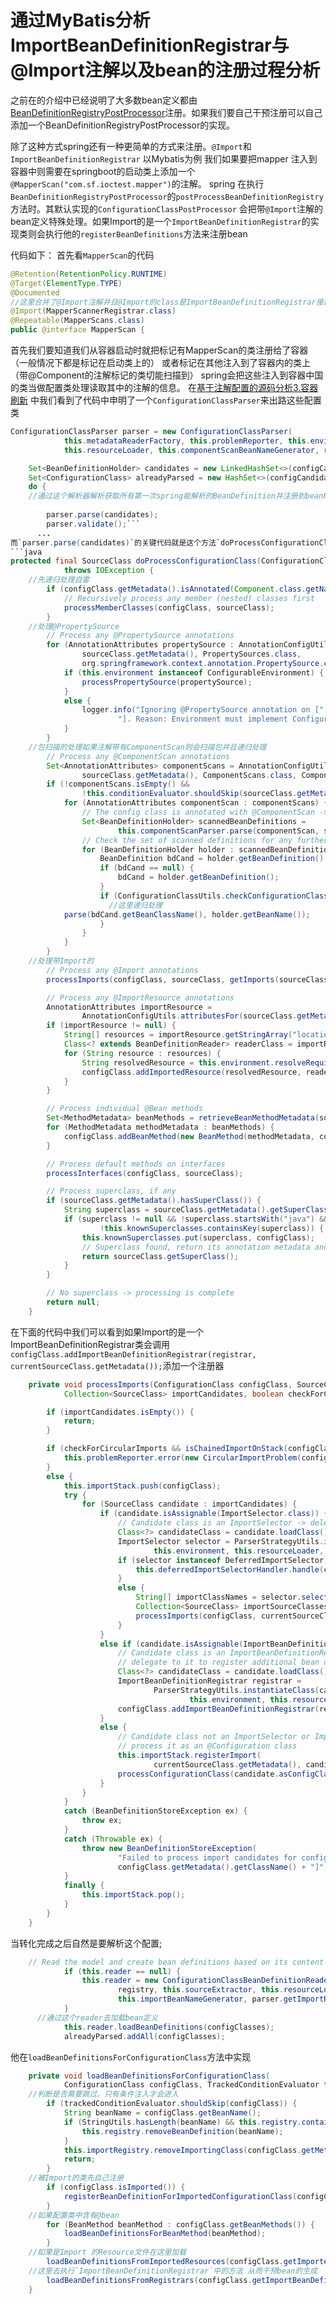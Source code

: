 # 通过MyBatis分析ImportBeanDefinitionRegistrar与@Import注解以及bean的注册过程分析
之前在的介绍中已经说明了大多数bean定义都由[BeanDefinitionRegistryPostProcessor](https://www.mdeditor.com/)注册。如果我们要自己干预注册可以自己添加一个BeanDefinitionRegistryPostProcessor的实现。

除了这种方式spring还有一种更简单的方式来注册。``@Import``和``ImportBeanDefinitionRegistrar``
以Mybatis为例 我们如果要把mapper 注入到容器中则需要在springboot的启动类上添加一个``@MapperScan("com.sf.ioctest.mapper")``的注解。
spring 在执行`BeanDefinitionRegistryPostProcessor`的`postProcessBeanDefinitionRegistry`方法时。其默认实现的`ConfigurationClassPostProcessor`
会把带`@Import`注解的bean定义特殊处理。如果Import的是一个`ImportBeanDefinitionRegistrar`的实现类则会执行他的`registerBeanDefinitions`方法来注册bean

代码如下：
首先看`MapperScan`的代码
```java
@Retention(RetentionPolicy.RUNTIME)
@Target(ElementType.TYPE)
@Documented
//这里合并了@Import注解并且@Import的class是ImportBeanDefinitionRegistrar接口的实现
@Import(MapperScannerRegistrar.class)
@Repeatable(MapperScans.class)
public @interface MapperScan {
```
首先我们要知道我们从容器启动时就把标记有MapperScan的类注册给了容器（一般情况下都是标记在启动类上的）
或者标记在其他注入到了容器内的类上（带@Component的注解标记的类切能扫描到）
spring会把这些注入到容器中国的类当做配置类处理读取其中的注解的信息。
在[基于注解配置的源码分析3.容器刷新](https://github.com/ShenFeng312/study/blob/master/spring/%E5%9F%BA%E4%BA%8E%E6%B3%A8%E8%A7%A3%E9%85%8D%E7%BD%AE%E7%9A%84%E6%BA%90%E7%A0%81%E5%88%86%E6%9E%903.%E5%AE%B9%E5%99%A8%E5%88%B7%E6%96%B0.md)
中我们看到了代码中申明了一个`ConfigurationClassParser`来出路这些配置类
```java
ConfigurationClassParser parser = new ConfigurationClassParser(
  			this.metadataReaderFactory, this.problemReporter, this.environment,
  			this.resourceLoader, this.componentScanBeanNameGenerator, registry);

  	Set<BeanDefinitionHolder> candidates = new LinkedHashSet<>(configCandidates);
  	Set<ConfigurationClass> alreadyParsed = new HashSet<>(configCandidates.size());
  	do {
  	//通过这个解析器解析获取所有第一次spring能解析的BeanDefinition并注册到beanFactory的BeanDefintionMap中
  	
  		parser.parse(candidates);
  		parser.validate();```
      ...
而`parser.parse(candidates)`的关键代码就是这个方法`doProcessConfigurationClass`
```java
protected final SourceClass doProcessConfigurationClass(ConfigurationClass configClass, SourceClass sourceClass)
			throws IOException {
    //先递归处理自雷
		if (configClass.getMetadata().isAnnotated(Component.class.getName())) {
			// Recursively process any member (nested) classes first
			processMemberClasses(configClass, sourceClass);
		}
    //处理@PropertySource
		// Process any @PropertySource annotations
		for (AnnotationAttributes propertySource : AnnotationConfigUtils.attributesForRepeatable(
				sourceClass.getMetadata(), PropertySources.class,
				org.springframework.context.annotation.PropertySource.class)) {
			if (this.environment instanceof ConfigurableEnvironment) {
				processPropertySource(propertySource);
			}
			else {
				logger.info("Ignoring @PropertySource annotation on [" + sourceClass.getMetadata().getClassName() +
						"]. Reason: Environment must implement ConfigurableEnvironment");
			}
		}
    //包扫描的处理如果注解带有ComponentScan则会扫描包并且递归处理
		// Process any @ComponentScan annotations
		Set<AnnotationAttributes> componentScans = AnnotationConfigUtils.attributesForRepeatable(
				sourceClass.getMetadata(), ComponentScans.class, ComponentScan.class);
		if (!componentScans.isEmpty() &&
				!this.conditionEvaluator.shouldSkip(sourceClass.getMetadata(), ConfigurationPhase.REGISTER_BEAN)) {
			for (AnnotationAttributes componentScan : componentScans) {
				// The config class is annotated with @ComponentScan -> perform the scan immediately
				Set<BeanDefinitionHolder> scannedBeanDefinitions =
						this.componentScanParser.parse(componentScan, sourceClass.getMetadata().getClassName());
				// Check the set of scanned definitions for any further config classes and parse recursively if needed
				for (BeanDefinitionHolder holder : scannedBeanDefinitions) {
					BeanDefinition bdCand = holder.getBeanDefinition().getOriginatingBeanDefinition();
					if (bdCand == null) {
						bdCand = holder.getBeanDefinition();
					}
					if (ConfigurationClassUtils.checkConfigurationClassCandidate(bdCand, this.metadataReaderFactory)) {
					  //这里递归处理
            parse(bdCand.getBeanClassName(), holder.getBeanName());
					}
				}
			}
		}
    //处理带Import的
		// Process any @Import annotations
		processImports(configClass, sourceClass, getImports(sourceClass), true);

		// Process any @ImportResource annotations
		AnnotationAttributes importResource =
				AnnotationConfigUtils.attributesFor(sourceClass.getMetadata(), ImportResource.class);
		if (importResource != null) {
			String[] resources = importResource.getStringArray("locations");
			Class<? extends BeanDefinitionReader> readerClass = importResource.getClass("reader");
			for (String resource : resources) {
				String resolvedResource = this.environment.resolveRequiredPlaceholders(resource);
				configClass.addImportedResource(resolvedResource, readerClass);
			}
		}

		// Process individual @Bean methods
		Set<MethodMetadata> beanMethods = retrieveBeanMethodMetadata(sourceClass);
		for (MethodMetadata methodMetadata : beanMethods) {
			configClass.addBeanMethod(new BeanMethod(methodMetadata, configClass));
		}

		// Process default methods on interfaces
		processInterfaces(configClass, sourceClass);

		// Process superclass, if any
		if (sourceClass.getMetadata().hasSuperClass()) {
			String superclass = sourceClass.getMetadata().getSuperClassName();
			if (superclass != null && !superclass.startsWith("java") &&
					!this.knownSuperclasses.containsKey(superclass)) {
				this.knownSuperclasses.put(superclass, configClass);
				// Superclass found, return its annotation metadata and recurse
				return sourceClass.getSuperClass();
			}
		}

		// No superclass -> processing is complete
		return null;
	}
  ```
在下面的代码中我们可以看到如果Import的是一个ImportBeanDefinitionRegistrar类会调用
`configClass.addImportBeanDefinitionRegistrar(registrar, currentSourceClass.getMetadata());`添加一个注册器
```java
	private void processImports(ConfigurationClass configClass, SourceClass currentSourceClass,
			Collection<SourceClass> importCandidates, boolean checkForCircularImports) {

		if (importCandidates.isEmpty()) {
			return;
		}

		if (checkForCircularImports && isChainedImportOnStack(configClass)) {
			this.problemReporter.error(new CircularImportProblem(configClass, this.importStack));
		}
		else {
			this.importStack.push(configClass);
			try {
				for (SourceClass candidate : importCandidates) {
					if (candidate.isAssignable(ImportSelector.class)) {
						// Candidate class is an ImportSelector -> delegate to it to determine imports
						Class<?> candidateClass = candidate.loadClass();
						ImportSelector selector = ParserStrategyUtils.instantiateClass(candidateClass, ImportSelector.class,
								this.environment, this.resourceLoader, this.registry);
						if (selector instanceof DeferredImportSelector) {
							this.deferredImportSelectorHandler.handle(configClass, (DeferredImportSelector) selector);
						}
						else {
							String[] importClassNames = selector.selectImports(currentSourceClass.getMetadata());
							Collection<SourceClass> importSourceClasses = asSourceClasses(importClassNames);
							processImports(configClass, currentSourceClass, importSourceClasses, false);
						}
					}
					else if (candidate.isAssignable(ImportBeanDefinitionRegistrar.class)) {
						// Candidate class is an ImportBeanDefinitionRegistrar ->
						// delegate to it to register additional bean definitions
						Class<?> candidateClass = candidate.loadClass();
						ImportBeanDefinitionRegistrar registrar =
								ParserStrategyUtils.instantiateClass(candidateClass, ImportBeanDefinitionRegistrar.class,
										this.environment, this.resourceLoader, this.registry);
						configClass.addImportBeanDefinitionRegistrar(registrar, currentSourceClass.getMetadata());
					}
					else {
						// Candidate class not an ImportSelector or ImportBeanDefinitionRegistrar ->
						// process it as an @Configuration class
						this.importStack.registerImport(
								currentSourceClass.getMetadata(), candidate.getMetadata().getClassName());
						processConfigurationClass(candidate.asConfigClass(configClass));
					}
				}
			}
			catch (BeanDefinitionStoreException ex) {
				throw ex;
			}
			catch (Throwable ex) {
				throw new BeanDefinitionStoreException(
						"Failed to process import candidates for configuration class [" +
						configClass.getMetadata().getClassName() + "]", ex);
			}
			finally {
				this.importStack.pop();
			}
		}
	}
  ```
  
  当转化完成之后自然是要解析这个配置;

```java
	// Read the model and create bean definitions based on its content
			if (this.reader == null) {
				this.reader = new ConfigurationClassBeanDefinitionReader(
						registry, this.sourceExtractor, this.resourceLoader, this.environment,
						this.importBeanNameGenerator, parser.getImportRegistry());
			}
      //通过这个reader去加载bean定义
			this.reader.loadBeanDefinitions(configClasses);
			alreadyParsed.addAll(configClasses);
```


他在`loadBeanDefinitionsForConfigurationClass`方法中实现
```java
	private void loadBeanDefinitionsForConfigurationClass(
			ConfigurationClass configClass, TrackedConditionEvaluator trackedConditionEvaluator) {
    //判断是否需要跳过。只有条件注入才会进入
		if (trackedConditionEvaluator.shouldSkip(configClass)) {
			String beanName = configClass.getBeanName();
			if (StringUtils.hasLength(beanName) && this.registry.containsBeanDefinition(beanName)) {
				this.registry.removeBeanDefinition(beanName);
			}
			this.importRegistry.removeImportingClass(configClass.getMetadata().getClassName());
			return;
		}
    //被Import的类先自己注册 
		if (configClass.isImported()) {
			registerBeanDefinitionForImportedConfigurationClass(configClass);
		}
    //如果配置类中含有@bean
		for (BeanMethod beanMethod : configClass.getBeanMethods()) {
			loadBeanDefinitionsForBeanMethod(beanMethod);
		}
    //如果是Import 的Resource文件在这里加载
		loadBeanDefinitionsFromImportedResources(configClass.getImportedResources());
    //这里去执行`ImportBeanDefinitionRegistrar`中的方法 从而干预bean的生成
		loadBeanDefinitionsFromRegistrars(configClass.getImportBeanDefinitionRegistrars());
	}
```
      
